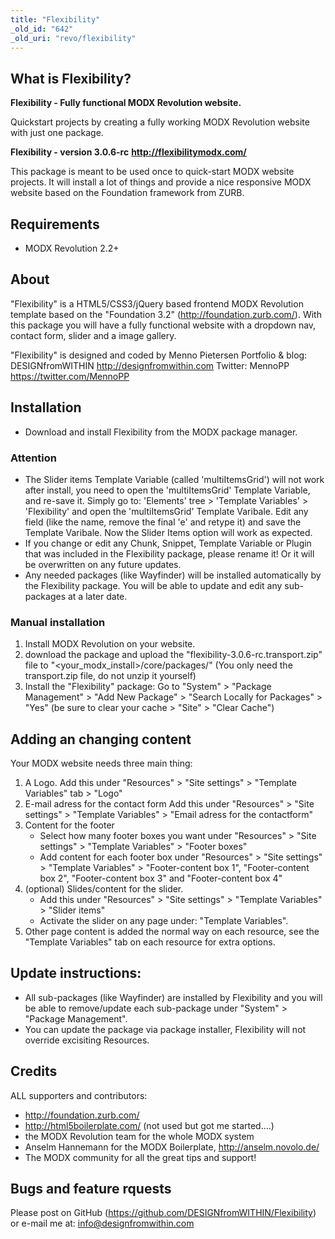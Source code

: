 ```yaml
---
title: "Flexibility"
_old_id: "642"
_old_uri: "revo/flexibility"
---
```


## What is Flexibility?

**Flexibility - Fully functional MODX Revolution website.**

Quickstart projects by creating a fully working MODX Revolution website with just one package.

**Flexibility - version 3.0.6-rc** **<http://flexibilitymodx.com/>**

This package is meant to be used once to quick-start MODX website projects. It will install a lot of things and provide a nice responsive MODX website based on the Foundation framework from ZURB.

## Requirements

- MODX Revolution 2.2+

## About

"Flexibility" is a HTML5/CSS3/jQuery based frontend MODX Revolution template based on the "Foundation 3.2" (<http://foundation.zurb.com/>).
With this package you will have a fully functional website with a dropdown nav, contact form, slider and a image gallery.

"Flexibility" is designed and coded by Menno Pietersen
Portfolio & blog: DESIGNfromWITHIN <http://designfromwithin.com>
Twitter: MennoPP <https://twitter.com/MennoPP>

## Installation

- Download and install Flexibility from the MODX package manager.

### Attention

- The Slider items Template Variable (called 'multiItemsGrid') will not work after install, you need to open the 'multiItemsGrid' Template Variable, and re-save it.
  Simply go to: 'Elements' tree > 'Template Variables' > 'Flexibility' and open the 'multiItemsGrid' Template Varibale.
  Edit any field (like the name, remove the final 'e' and retype it) and save the Template Varibale. Now the Slider Items option will work as expected.
- If you change or edit any Chunk, Snippet, Template Variable or Plugin that was included in the Flexibility package, please rename it! Or it will be overwritten on any future updates.
- Any needed packages (like Wayfinder) will be installed automatically by the Flexibility package. You will be able to update and edit any sub-packages at a later date.

### Manual installation

1. Install MODX Revolution on your website.
2. download the package and upload the "flexibility-3.0.6-rc.transport.zip" file to "<your\_modx\_install>/core/packages/" (You only need the transport.zip file, do not unzip it yourself)
3. Install the "Flexibility" package: Go to "System" > "Package Management" > "Add New Package" > "Search Locally for Packages" > "Yes" (be sure to clear your cache > "Site" > "Clear Cache")

## Adding an changing content

Your MODX website needs three main thing:

1. A Logo.
  Add this under "Resources" > "Site settings" > "Template Variables" tab > "Logo"
2. E-mail adress for the contact form
  Add this under "Resources" > "Site settings" > "Template Variables" > "Email adress for the contactform"
3. Content for the footer
   - Select how many footer boxes you want under "Resources" > "Site settings" > "Template Variables" > "Footer boxes"
   - Add content for each footer box under "Resources" > "Site settings" > "Template Variables" > "Footer-content box 1", "Footer-content box 2", "Footer-content box 3" and "Footer-content box 4"
4. (optional) Slides/content for the slider.
   - Add this under "Resources" > "Site settings" > "Template Variables" > "Slider items"
   - Activate the slider on any page under: "Template Variables".
5. Other page content is added the normal way on each resource, see the "Template Variables" tab on each resource for extra options.

## Update instructions:

- All sub-packages (like Wayfinder) are installed by Flexibility and you will be able to remove/update each sub-package under "System" > "Package Management".
- You can update the package via package installer, Flexibility will not override excisiting Resources.

## Credits

ALL supporters and contributors:

- <http://foundation.zurb.com/>
- <http://html5boilerplate.com/> (not used but got me started....)
- the MODX Revolution team for the whole MODX system
- Anselm Hannemann for the MODX Boilerplate, <http://anselm.novolo.de/>
- The MODX community for all the great tips and support!

## Bugs and feature rquests

Please post on GitHub (<https://github.com/DESIGNfromWITHIN/Flexibility>) or e-mail me at: info@designfromwithin.com
